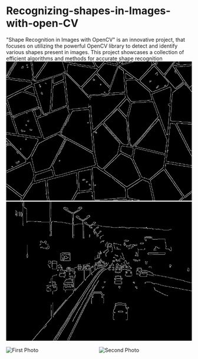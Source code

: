 # Recognizing-shapes-in-Images-with-open-CV
"Shape Recognition in Images with OpenCV" is an innovative project, that focuses on utilizing the powerful OpenCV library to detect and identify various shapes present in images. This project showcases a collection of efficient algorithms and methods for accurate shape recognition
![First Photo](edges.png)
![Third Photo](edges.1.png)
<div style="display: flex; justify-content: center;">
    <img src="" alt="First Photo" width="400" />
    <img src="path/to/second_photo.jpg" alt="Second Photo" width="400" />
</div>




